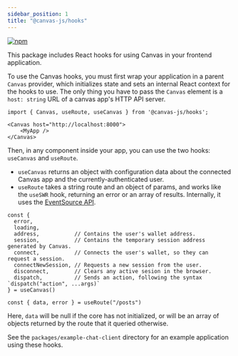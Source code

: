 ```yaml
---
sidebar_position: 1
title: "@canvas-js/hooks"
---
```


[![npm](https://img.shields.io/npm/v/@canvas-js/hooks?color=33cd56&logo=npm)](https://www.npmjs.com/package/@canvas-js/hooks)

This package includes React hooks for using Canvas in your frontend
application.

To use the Canvas hooks, you must first wrap your application in a
parent `Canvas` provider, which initializes state and sets an internal
React context for the hooks to use. The only thing you have to pass
the `Canvas` element is a `host: string` URL of a canvas app's HTTP
API server.

```tsx
import { Canvas, useRoute, useCanvas } from '@canvas-js/hooks';

<Canvas host="http://localhost:8000">
	<MyApp />
</Canvas>
```

Then, in any component inside your app, you can use the two hooks:
`useCanvas` and `useRoute`.

- `useCanvas` returns an object with configuration data about the
connected Canvas app and the currently-authenticated user.
- `useRoute` takes a string route and an object of params, and works
  like the `useSWR` hook, returning an error or an array of
  results. Internally, it uses the [EventSource
  API](https://developer.mozilla.org/en-US/docs/Web/API/EventSource).

```
const {
  error,
  loading,
  address,           // Contains the user's wallet address.
  session,           // Contains the temporary session address generated by Canvas.
  connect,           // Connects the user's wallet, so they can request a session.
  connectNewSession, // Requests a new session from the user.
  disconnect,        // Clears any active sesion in the browser.
  dispatch,          // Sends an action, following the syntax `dispatch("action", ...args)`
} = useCanvas()

const { data, error } = useRoute("/posts")
```

Here, `data` will be null if the core has not initialized, or will
be an array of objects returned by the route that it queried otherwise.

See the `packages/example-chat-client` directory for an example
application using these hooks.
